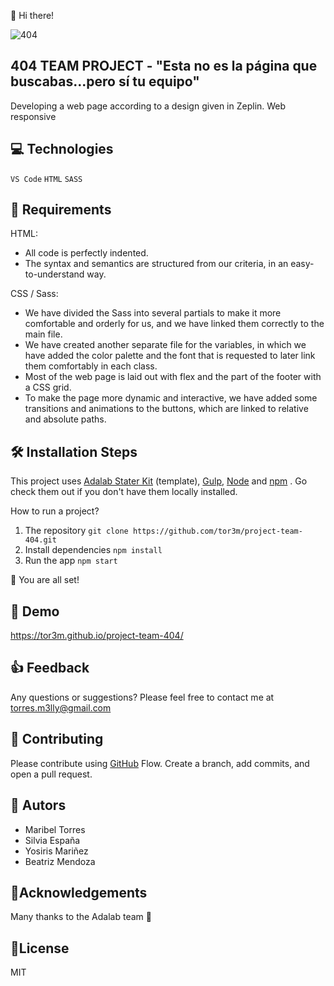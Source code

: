 👋 Hi there!


![404](https://user-images.githubusercontent.com/81690198/142512599-4dd048fa-90e3-46e9-b1db-2fba766a73b1.png)

## 404 TEAM PROJECT - "Esta no es la página que buscabas...pero sí tu equipo"

Developing a web page according to a design given in Zeplin. Web responsive

## 💻 Technologies
 ``VS Code``
 ``HTML``
 ``SASS``


## 🧐 Requirements

HTML:

* All code is perfectly indented.
* The syntax and semantics are structured from our criteria, in an easy-to-understand way.

CSS / Sass:

* We have divided the Sass into several partials to make it more comfortable and orderly for us, and we have linked them correctly to the main file.
* We have created another separate file for the variables, in which we have added the color palette and the font that is requested to later link them comfortably in each class.
* Most of the web page is laid out with flex and the part of the footer with a CSS grid.
* To make the page more dynamic and interactive, we have added some transitions and animations to the buttons, which are linked to relative and absolute paths.

## 🛠️ Installation Steps 

This project uses [Adalab Stater Kit](https://github.com/Adalab/adalab-web-starter-kit) (template), [Gulp](https://gulpjs.com/), [Node](https://nodejs.org/es/)  and [npm](https://www.npmjs.com/) . Go check them out if you don't have them locally installed.

How to run a project? 

  1.	The repository
      `git clone https://github.com/tor3m/project-team-404.git`
  2.	Install dependencies
    `npm install`
  3.	Run the app
     `npm start`

🌟 You are all set!

## 🚀 Demo 

  https://tor3m.github.io/project-team-404/

## 👍 Feedback
Any questions or suggestions? Please feel free to contact me at torres.m3lly@gmail.com 

## 🍰 Contributing
Please contribute using [GitHub](https://docs.github.com/en/get-started/quickstart/github-flow) Flow. Create a branch, add commits, and open a pull request.


## 🦸 Autors
* Maribel Torres
* Silvia España
* Yosiris Mariñez
* Beatriz Mendoza


## 🤝Acknowledgements 

Many thanks to the Adalab team 💞

## 📝License 

MIT

